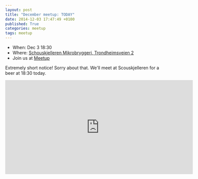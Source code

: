 ```yaml
---
layout: post
title: "December meetup: TODAY"
date: 2014-12-03 17:47:49 +0100
published: True
categories: meetup
tags: meetup
---
```


* When: Dec 3 18:30
* Where: [Schouskjelleren Mikrobryggeri, Trondheimsveien 2](https://maps.google.com/maps?f=q&hl=en&q=Trondheimsveien+2%2C+Oslo%2C+no)
* Join us at [Meetup](https://www.meetup.com/Oslo-pm/events/219043366/)

Extremely short notice! Sorry about that. We&#39;ll meet at Scouskjelleren for a beer at 18:30 today.

<iframe class="google-maps" src="https://www.google.com/maps/embed/v1/place?q=q=Trondheimsveien+2%2C+Oslo%2C+no&key=AIzaSyASIjsQVcDWLnkdszZ-yw13Qcs-iFk8Q4Y" width="600" height="300" frameborder="0" allowfullscreen></iframe>

